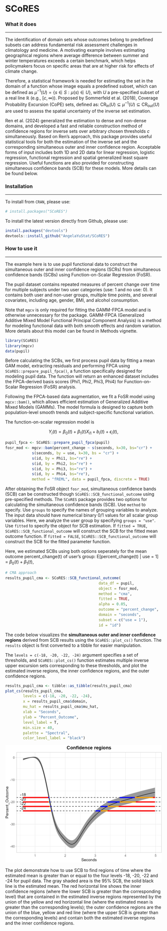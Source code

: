 <!-- README.md is generated from README.Rmd. Please edit that file -->

# SCoRES

### What it does

------------------------------------------------------------------------

The identification of domain sets whose outcomes belong to predefined
subsets can address fundamental risk assessment challenges in
climatology and medicine. A motivating example involves estimating
geographical regions where average difference between summer and winter
temperatures exceeds a certain benchmark, which helps policymakers focus
on specific areas that are at higher risk for effects of climate change.

Therefore, a statistical framework is needed for estimating the set in
the domain of a function whose image equals a predefined subset, which
can be defined as $\mu^{-1}(U) = \{s \in S: \mu(s) \in U\}$, with $U$ a
pre-specified subset of a real line $\mathbb{R}$ (e.g., [*c*, ∞)).
Proposed by Sommerfeld et al. (2018), Coverage Probability Excursion
(CoPE) sets, defined as:
CR<sub>in</sub>(*U*) ⊆ *μ*<sup>−1</sup>(*U*) ⊆ CR<sub>out</sub>(*U*) are
used to assess the spatial uncertainty of the inverse set estimation.

Ren et al. (2024) generalized the estimation to dense and non-dense
domains, and developed a fast and reliable construction method of
confidence regions for inverse sets over arbitrary chosen thresholds $c$
simultaneously. Based on Ren’s approach, this package provides useful
statistical tools for both the estimation of the inverse set and the
corresponding simultaneous outer and inner confidence region. Acceptable
forms of input includes both 1D and 2D data for linear regression,
logistic regression, functional regression and spatial generalized least
square regression. Useful functions are also provided for constructing
simultaneous confidence bands (SCB) for these models. More details can
be found below.

### Installation

------------------------------------------------------------------------

To install from `CRAN`, please use:

``` r
# install.packages("SCoRES")
```

To install the latest version directly from Github, please use:

``` r
install.packages("devtools")
devtools::install_github("AngelaYuStat/SCoRES")
```

### How to use it

------------------------------------------------------------------------

The example here is to use pupil functional data to construct the
simultaneous outer and inner confidence regions (SCRs) from simultaneous
confidence bands (SCBs) using Function-on-Scalar Regression (FoSR).

The pupil dataset contains repeated measures of percent change over time
for multiple subjects under two user categories (use: 1 and no use: 0).
It contains both user and non-user groups, multiple time points, and
several covariates, including age, gender, BMI, and alcohol consumption.

Note that `mgcv` is only required for fitting the GAMM-FPCA model and is
otherwise unnecessary for the package. GAMM-FPCA (Generalized Additive
Mixed Model Functional Principal Component Analysis) is a method for
modeling functional data with both smooth effects and random variation.
More details about this model can be found in Methods vignette.

``` r
library(SCoRES)
library(mgcv)
data(pupil)
```

Before calculating the SCBs, we first process pupil data by fitting a
mean GAM model, extracting residuals and performing FPCA using
`SCoRES::prepare_pupil_fpca()`, a function specifically designed for
modeling pupil data. The function will return an enhanced dataset
includes the FPCA-derived basis scores (Phi1, Phi2, Phi3, Phi4) for
Function-on-Scalar Regression (FoSR) analysis.

Following the FPCA-based data augmentation, we fit a FoSR model using
`mgcv::bam()`, which allows efficient estimation of Generalized Additive
Mixed Models (GAMMs). The model formula is designed to capture both
population-level smooth trends and subject-specific functional
variation.

The function-on-scalar regression model is

$$ 
Y_i(t) = \beta_0(t) + \beta_1(t) X_{i1} + b_i(t) + \epsilon_i(t),
$$

``` r
pupil_fpca <- SCoRES::prepare_pupil_fpca(pupil)
fosr_mod <- mgcv::bam(percent_change ~ s(seconds, k=30, bs="cr") +
            s(seconds, by = use, k=30, bs = "cr") +
            s(id, by = Phi1, bs="re") +
            s(id, by = Phi2, bs="re") +
            s(id, by = Phi3, bs="re") +
            s(id, by = Phi4, bs="re"),
            method = "fREML", data = pupil_fpca, discrete = TRUE)
```

After obtaining the FoSR object `fosr_mod`, simultaneous confidence
bands (SCB) can be constructed though `SCoRES::SCB_functional_outcome`
using pre-specified methods. The `SCoRES` package provides two options
for calculating the simultaneous confidence bands (SCB). Use `method` to
specify. Use `groups` to specify the names of grouping variables to
analyze. The input data should have numerical binary 0/1 values for all
scalar group variables. Here, we analyze the user group by specifying
`groups = "use"`. Use `fitted` to specify the object for SCB estimation.
If `fitted = TRUE`, `SCoRES::SCB_functional_outcome` will construct the
SCB for the fitted mean outcome function. If `fitted = FALSE`,
`SCoRES::SCB_functional_outcome` will construct the SCB for the fitted
parameter function.

Here, we estimated SCBs using both options seperately for the mean
outcome percent_change(t) of user’s group: E[percent_change(t) | use = 1] = $\beta_0(t) + \beta_1(t)$,

``` r
# CMA approach
results_pupil_cma <- SCoRES::SCB_functional_outcome(
                                          data_df = pupil,
                                          object = fosr_mod, 
                                          method = "cma",
                                          fitted = TRUE,
                                          alpha = 0.05, 
                                          outcome = "percent_change",
                                          domain = "seconds", 
                                          subset = c("use = 1"), 
                                          id = "id")
```

The code below visualizes the **simultaneous outer and inner confidence
regions** derived from SCB results using the `SCoRES::plot_cs()`
function. The `results` object is first converted to a tibble for easier
manipulation.

The `levels = c(-18, -20, -22, -24)` argument specifies a set of
thresholds, and `SCoRES::plot_cs()` function estimates multiple inverse
upper excursion sets corresponding to these thresholds, and plot the
estimated inverse regions, the inner confidence regions, and the outer
confidence regions.

``` r
results_pupil_cma <- tibble::as_tibble(results_pupil_cma)
plot_cs(results_pupil_cma,
        levels = c(-18, -20, -22, -24), 
        x = results_pupil_cma$domain, 
        mu_hat = results_pupil_cma$mu_hat, 
        xlab = "Seconds", 
        ylab = "Percent_Outcome", 
        level_label = T, 
        min.size = 40, 
        palette = "Spectral", 
        color_level_label = "black")
```

![](man/figures/pupil_plot_cs_cma-1.png)<!-- -->

The plot demonstrate how to use SCB to find regions of time where the
estimated mean is greater than or equal to the four levels -18, -20, -22
and -24 for pupil data. The gray shaded area is the 95% SCB, the solid
black line is the estimated mean. The red horizontal line shows the
inner confidence regions (where the lower SCB is greater than the
corresponding level) that are contained in the estimated inverse regions
represented by the union of the yellow and red horizontal line (where
the estimated mean is greater than the corresponding levels); the outer
confidence regions are the union of the blue, yellow and red line (where
the upper SCB is greater than the corresponding levels) and contain both
the estimated inverse regions and the inner confidence regions.
